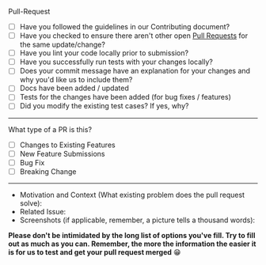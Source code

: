 Pull-Request

- [ ] Have you followed the guidelines in our Contributing document?
- [ ] Have you checked to ensure there aren't other open [Pull Requests](../pulls) for the same update/change?
- [ ] Have you lint your code locally prior to submission?
- [ ] Have you successfully run tests with your changes locally?
- [ ] Does your commit message have an explanation for your changes and why you'd like us to include them?
- [ ] Docs have been added / updated
- [ ] Tests for the changes have been added (for bug fixes / features)
- [ ] Did you modify the existing test cases? If yes, why?

---

What type of a PR is this? 

- [ ] Changes to Existing Features
- [ ] New Feature Submissions
- [ ] Bug Fix
- [ ] Breaking Change

--- 

- Motivation and Context (What existing problem does the pull request solve):
- Related Issue: 
- Screenshots (if applicable, remember, a picture tells a thousand words): 

**Please don't be intimidated by the long list of options you've fill. Try to fill out as much as you can. Remember, the more the information the easier it is for us to test and get your pull request merged** :grin: 
